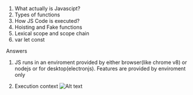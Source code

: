 1. What actually is Javascipt?
2. Types of functions
3. How JS Code is executed?
4. Hoisting and Fake functions
5. Lexical scope and scope chain
6. var let const


Answers
1. JS runs in an enviroment provided by either browser(like chrome v8) or nodejs or for desktop(electronjs).
Features are provided by enviroment only 


3. Execution context
![Alt text](..\img\exc-context.png?raw=true "Title")

